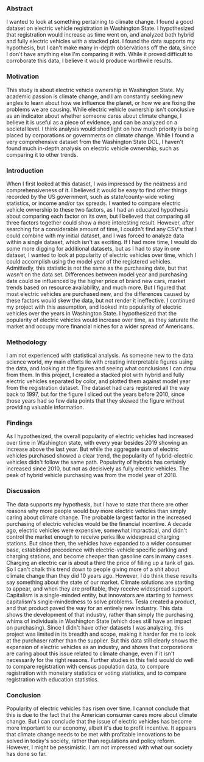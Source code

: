 ### **Abstract**
I wanted to look at something pertaining to climate change. I found a good dataset on electric vehicle registration in Washington State. I hypothesized that registration would increase as time went on, and analyzed both hybrid and fully electric vehicles with a stacked plot. I found the data supports my hypothesis, but I can't make many in-depth observations off the data, since I don't have anything else I'm comparing it with. While it proved difficult to corroborate this data, I believe it would produce worthwile results.

### **Motivation**
This study is about electric vehicle ownership in Washington State. My academic passion is climate change, and I am constantly seeking new angles to learn about how we influence the planet, or how we are fixing the problems we are causing. While electric vehicle ownership isn't conclusive as an indicator about whether someone cares about climate change, I believe it is useful as a piece of evidence, and can be analyzed on a societal level. I think analysis would shed light on how much priority is being placed by corporations or governments on climate change. While I found a very comprehensive dataset from the Washington State DOL, I haven't found much in-depth analysis on electric vehicle ownership, such as comparing it to other trends.

### **Introduction**
When I first looked at this dataset, I was impressed by the neatness and comprehensiveness of it. I believed it would be easy to find other things recorded by the US government, such as state/county-wide voting statistics, or income and/or tax spreads. I wanted to compare electric vehicle ownership to these two factors, as I had an educated hypothesis about comparing each factor on its own, but I believed that comparing all three factors together could show a more interesting result. However, after searching for a considerable amount of time, I couldn't find any CSV's that I could combine with my initial dataset, and I was forced to analyze data within a single dataset, which isn't as exciting. If I had more time, I would do some more digging for additional datasets, but as I had to stay in one dataset, I wanted to look at popularity of electric vehicles over time, which I could accomplish using the model year of the registered vehicles. Admittedly, this statistic is not the same as the purchasing date, but that wasn't on the data set. Differences between model year and purchasing date could be influenced by the higher price of brand new cars, market trends based on resource availability, and much more. But I figured that most electric vehicles are purchased new, and the differences caused by these factors would skew the data, but not render it ineffective. I continued my project with this assumption, and looked into popularity of electric vehicles over the years in Washington State.
I hypothesized that the popularity of electric vehicles would increase over time, as they saturate the market and occupy more financial niches for a wider spread of Americans.

### **Methodology**
I am not experienced with statistical analysis. As someone new to the data science world, my main efforts lie with creating interpretable figures using the data, and looking at the figures and seeing what conclusions I can draw from them. In this project, I created a stacked plot with hybrid and fully electric vehicles separated by color, and plotted them against model year from the registration dataset. The dataset had cars registered all the way back to 1997, but for the figure I sliced out the years before 2010, since those years had so few data points that they skewed the figure without providing valuable information. 

### **Findings**
As I hypothesized, the overall popularity of electric vehicles had increased over time in Washington state, with every year besides 2019 showing an increase above the last year. But while the aggregate sum of electric vehicles purchased showed a clear trend, the popularity of hybrid-electric vehicles didn't follow the same path. Popularity of hybrids has certainly increased since 2010, but not as decisively as fully electric vehicles. The peak of hybrid vehicle purchasing was from the model year of 2018.

### **Discussion**
The data supports my hypothesis, but I have to state that there are other reasons why more people would buy more electric vehicles than simply caring about climate change. The probable largest factor in the increased purchasing of electric vehicles would be the financial incentive. A decade ago, electric vehicles were expensive, somewhat impractical, and didn't control the market enough to receive perks like widespread charging stations. But since then, the vehicles have expanded to a wider consumer base, established precedence with electric-vehicle specific parking and charging stations, and become cheaper than gasoline cars in many cases. Charging an electric car is about a third the price of filling up a tank of gas. So I can't chalk this trend down to people giving more of a shit about climate change than they did 10 years ago. However, I do think these results say something about the state of our market. Climate solutions are starting to appear, and when they are profitable, they receive widespread support. Capitalism is a single-minded entity, but innovators are starting to harness capitalism's single-mindedness to solve problems. Tesla created a product, and that product paved the way for an entirely new industry. This data shows the development of that industry, rather than simply the purchasing whims of individuals in Washington State (which does still have an impact on purchasing).
Since I didn't have other datasets I was analyzing, this project was limited in its breadth and scope, making it harder for me to look at the purchaser rather than the supplier. But this data still clearly shows the expansion of electric vehicles as an industry, and shows that corporations are caring about this issue related to climate change, even if it isn't necessarily for the right reasons. Further studies in this field would do well to compare registration with census population data, to compare registration with monetary statistics or voting statistics, and to compare registration with education statistics.

### **Conclusion**
Popularity of electric vehicles has risen over time. I cannot conclude that this is due to the fact that the American consumer cares more about climate change. But I can conclude that the issue of electric vehicles has become more important to our economy, albeit it's due to profit incentive. It appears that climate change needs to be met with profitable innovations to be solved in today's society, rather than regulations and policy reform. However, I might be pessimistic. I am not impressed with what our society has done so far.